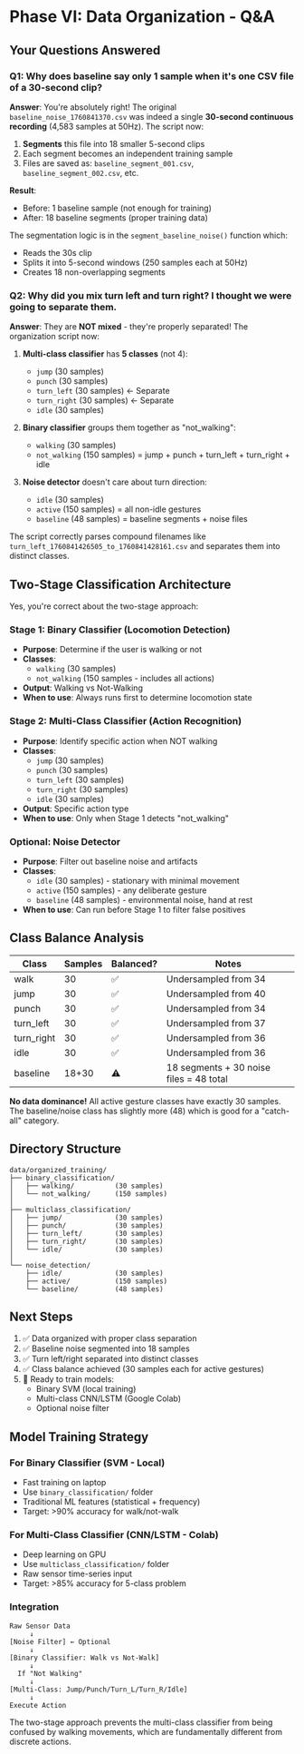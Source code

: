 # Phase VI: Data Organization - Q&A

## Your Questions Answered

### Q1: Why does baseline say only 1 sample when it's one CSV file of a 30-second clip?

**Answer**: You're absolutely right! The original `baseline_noise_1760841370.csv` was indeed a single **30-second continuous recording** (4,583 samples at 50Hz). The script now:

1. **Segments** this file into 18 smaller 5-second clips
2. Each segment becomes an independent training sample
3. Files are saved as: `baseline_segment_001.csv`, `baseline_segment_002.csv`, etc.

**Result**:
- Before: 1 baseline sample (not enough for training)
- After: 18 baseline segments (proper training data)

The segmentation logic is in the `segment_baseline_noise()` function which:
- Reads the 30s clip
- Splits it into 5-second windows (250 samples each at 50Hz)
- Creates 18 non-overlapping segments


### Q2: Why did you mix turn left and turn right? I thought we were going to separate them.

**Answer**: They are **NOT mixed** - they're properly separated! The organization script now:

1. **Multi-class classifier** has **5 classes** (not 4):
   - `jump` (30 samples)
   - `punch` (30 samples)
   - `turn_left` (30 samples) ← Separate
   - `turn_right` (30 samples) ← Separate
   - `idle` (30 samples)

2. **Binary classifier** groups them together as "not_walking":
   - `walking` (30 samples)
   - `not_walking` (150 samples) = jump + punch + turn_left + turn_right + idle

3. **Noise detector** doesn't care about turn direction:
   - `idle` (30 samples)
   - `active` (150 samples) = all non-idle gestures
   - `baseline` (48 samples) = baseline segments + noise files

The script correctly parses compound filenames like `turn_left_1760841426505_to_1760841428161.csv` and separates them into distinct classes.

## Two-Stage Classification Architecture

Yes, you're correct about the two-stage approach:

### Stage 1: Binary Classifier (Locomotion Detection)
- **Purpose**: Determine if the user is walking or not
- **Classes**:
  - `walking` (30 samples)
  - `not_walking` (150 samples - includes all actions)
- **Output**: Walking vs Not-Walking
- **When to use**: Always runs first to determine locomotion state

### Stage 2: Multi-Class Classifier (Action Recognition)
- **Purpose**: Identify specific action when NOT walking
- **Classes**:
  - `jump` (30 samples)
  - `punch` (30 samples)
  - `turn_left` (30 samples)
  - `turn_right` (30 samples)
  - `idle` (30 samples)
- **Output**: Specific action type
- **When to use**: Only when Stage 1 detects "not_walking"

### Optional: Noise Detector
- **Purpose**: Filter out baseline noise and artifacts
- **Classes**:
  - `idle` (30 samples) - stationary with minimal movement
  - `active` (150 samples) - any deliberate gesture
  - `baseline` (48 samples) - environmental noise, hand at rest
- **When to use**: Can run before Stage 1 to filter false positives

## Class Balance Analysis

| Class | Samples | Balanced? | Notes |
|-------|---------|-----------|-------|
| walk | 30 | ✅ | Undersampled from 34 |
| jump | 30 | ✅ | Undersampled from 40 |
| punch | 30 | ✅ | Undersampled from 34 |
| turn_left | 30 | ✅ | Undersampled from 37 |
| turn_right | 30 | ✅ | Undersampled from 36 |
| idle | 30 | ✅ | Undersampled from 36 |
| baseline | 18+30 | ⚠️ | 18 segments + 30 noise files = 48 total |

**No data dominance!** All active gesture classes have exactly 30 samples. The baseline/noise class has slightly more (48) which is good for a "catch-all" category.

## Directory Structure

```
data/organized_training/
├── binary_classification/
│   ├── walking/          (30 samples)
│   └── not_walking/      (150 samples)
│
├── multiclass_classification/
│   ├── jump/             (30 samples)
│   ├── punch/            (30 samples)
│   ├── turn_left/        (30 samples)
│   ├── turn_right/       (30 samples)
│   └── idle/             (30 samples)
│
└── noise_detection/
    ├── idle/             (30 samples)
    ├── active/           (150 samples)
    └── baseline/         (48 samples)
```

## Next Steps

1. ✅ Data organized with proper class separation
2. ✅ Baseline noise segmented into 18 samples
3. ✅ Turn left/right separated into distinct classes
4. ✅ Class balance achieved (30 samples each for active gestures)
5. 🔄 Ready to train models:
   - Binary SVM (local training)
   - Multi-class CNN/LSTM (Google Colab)
   - Optional noise filter

## Model Training Strategy

### For Binary Classifier (SVM - Local)
- Fast training on laptop
- Use `binary_classification/` folder
- Traditional ML features (statistical + frequency)
- Target: >90% accuracy for walk/not-walk

### For Multi-Class Classifier (CNN/LSTM - Colab)
- Deep learning on GPU
- Use `multiclass_classification/` folder
- Raw sensor time-series input
- Target: >85% accuracy for 5-class problem

### Integration
```
Raw Sensor Data
     ↓
[Noise Filter] ← Optional
     ↓
[Binary Classifier: Walk vs Not-Walk]
     ↓
  If "Not Walking"
     ↓
[Multi-Class: Jump/Punch/Turn_L/Turn_R/Idle]
     ↓
Execute Action
```

The two-stage approach prevents the multi-class classifier from being confused by walking movements, which are fundamentally different from discrete actions.
